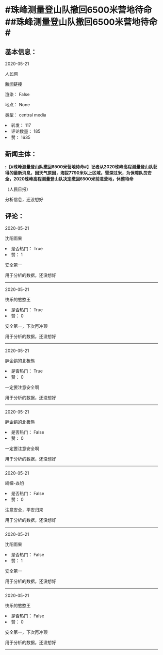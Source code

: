 <html>
 <body>
  <h1 id="title">
   #珠峰测量登山队撤回6500米营地待命##珠峰测量登山队撤回6500米营地待命#
  </h1>
  <div id="basic_info">
   <h2 id="default h2">
    基本信息：
   </h2>
   <p id="time">
    2020-05-21
   </p>
   <p id="author">
    人民网
   </p>
   <p id="src">
    <a href="https://weibo.cn/comment/J2WnBjs7f">
     新闻链接
    </a>
   </p>
   <p id="is_rendered">
    渲染： False
   </p>
   <p id="location">
    地点： None
   </p>
   <p id="news_type">
    类型： central media
   </p>
  </div>
  <div id="attrs">
   <li id_no="repost">
    转发： 117
   </li>
   <li id_no="comment_number">
    评论数量： 185
   </li>
   <li id_no="attitude">
    赞： 1635
   </li>
  </div>
  <div id="article">
   <h2 id="default h2">
    新闻主体：
   </h2>
   <p id="lead">
    <strong>
     :【#珠峰测量登山队撤回6500米营地待命#】记者从2020珠峰高程测量登山队获得的最新消息，因天气原因，海拔7790米以上区域，雪深过米，为保障队员安全，2020珠峰高程测量登山队决定撤回6500米前进营地，休整待命
    </strong>
   </p>
   <div id="main_text">
    <p id="paragraph_1">
     （人民日报）
    </p>
   </div>
  </div>
  <div id="analyse_info">
   分析信息，还没想好
  </div>
  <div id="comments">
   <h2 id="default h2">
    评论：
   </h2>
   <div id="comments_block">
    <p id="comment_time">
     2020-05-21
    </p>
    <p id="comment_author">
     沈阳雨果
    </p>
    <div id="comment_attrs">
     <li id_no="is_hot">
      是否热门： True
     </li>
     <li id_no="attitude">
      赞： 1
     </li>
    </div>
    <p id="comment_content">
     安全第一
    </p>
    <div id="comment_analyse_info">
     用于分析的数据，还没想好
    </div>
   </div>
   <hr/>
   <div id="comments_block">
    <p id="comment_time">
     2020-05-21
    </p>
    <p id="comment_author">
     快乐的憨憨王
    </p>
    <div id="comment_attrs">
     <li id_no="is_hot">
      是否热门： True
     </li>
     <li id_no="attitude">
      赞： 0
     </li>
    </div>
    <p id="comment_content">
     安全第一，下次再冲顶
    </p>
    <div id="comment_analyse_info">
     用于分析的数据，还没想好
    </div>
   </div>
   <hr/>
   <div id="comments_block">
    <p id="comment_time">
     2020-05-21
    </p>
    <p id="comment_author">
     胖企鹅的北极熊
    </p>
    <div id="comment_attrs">
     <li id_no="is_hot">
      是否热门： True
     </li>
     <li id_no="attitude">
      赞： 0
     </li>
    </div>
    <p id="comment_content">
     一定要注意安全啊
    </p>
    <div id="comment_analyse_info">
     用于分析的数据，还没想好
    </div>
   </div>
   <hr/>
   <div id="comments_block">
    <p id="comment_time">
     2020-05-21
    </p>
    <p id="comment_author">
     胖企鹅的北极熊
    </p>
    <div id="comment_attrs">
     <li id_no="is_hot">
      是否热门： False
     </li>
     <li id_no="attitude">
      赞： 0
     </li>
    </div>
    <p id="comment_content">
     一定要注意安全啊
    </p>
    <div id="comment_analyse_info">
     用于分析的数据，还没想好
    </div>
   </div>
   <hr/>
   <div id="comments_block">
    <p id="comment_time">
     2020-05-21
    </p>
    <p id="comment_author">
     綪幪-焱尥
    </p>
    <div id="comment_attrs">
     <li id_no="is_hot">
      是否热门： False
     </li>
     <li id_no="attitude">
      赞： 0
     </li>
    </div>
    <p id="comment_content">
     注意安全，平安归来
    </p>
    <div id="comment_analyse_info">
     用于分析的数据，还没想好
    </div>
   </div>
   <hr/>
   <div id="comments_block">
    <p id="comment_time">
     2020-05-21
    </p>
    <p id="comment_author">
     沈阳雨果
    </p>
    <div id="comment_attrs">
     <li id_no="is_hot">
      是否热门： False
     </li>
     <li id_no="attitude">
      赞： 1
     </li>
    </div>
    <p id="comment_content">
     安全第一
    </p>
    <div id="comment_analyse_info">
     用于分析的数据，还没想好
    </div>
   </div>
   <hr/>
   <div id="comments_block">
    <p id="comment_time">
     2020-05-21
    </p>
    <p id="comment_author">
     快乐的憨憨王
    </p>
    <div id="comment_attrs">
     <li id_no="is_hot">
      是否热门： False
     </li>
     <li id_no="attitude">
      赞： 0
     </li>
    </div>
    <p id="comment_content">
     安全第一，下次再冲顶
    </p>
    <div id="comment_analyse_info">
     用于分析的数据，还没想好
    </div>
   </div>
   <hr/>
  </div>
 </body>
</html>